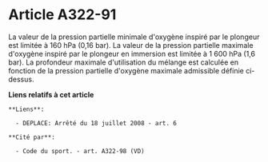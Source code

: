 # Article A322-91

La valeur de la pression partielle minimale d'oxygène inspiré par le plongeur est limitée à 160 hPa (0,16 bar). La valeur de
la pression partielle maximale d'oxygène inspiré par le plongeur en immersion est limitée à 1 600 hPa (1,6 bar). La
profondeur maximale d'utilisation du mélange est calculée en fonction de la pression partielle d'oxygène maximale admissible
définie ci-dessus.

**Liens relatifs à cet article**

	**Liens**:

	  - DEPLACE: Arrêté du 18 juillet 2008 - art. 6

	**Cité par**:

	  - Code du sport. - art. A322-98 (VD)
